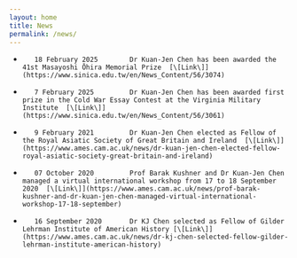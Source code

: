 ```yaml
---
layout: home
title: News
permalink: /news/
---
```


*        18 February 2025        Dr Kuan-Jen Chen has been awarded the 41st Masayoshi Ōhira Memorial Prize  [\[Link\]](https://www.sinica.edu.tw/en/News_Content/56/3074)

*        7 February 2025         Dr Kuan-Jen Chen has been awarded first prize in the Cold War Essay Contest at the Virginia Military Institute  [\[Link\]](https://www.sinica.edu.tw/en/News_Content/56/3061)
  
*        9 February 2021         Dr Kuan-Jen Chen elected as Fellow of the Royal Asiatic Society of Great Britain and Ireland  [\[Link\]](https://www.ames.cam.ac.uk/news/dr-kuan-jen-chen-elected-fellow-royal-asiatic-society-great-britain-and-ireland)

*        07 October 2020         Prof Barak Kushner and Dr Kuan-Jen Chen managed a virtual international workshop from 17 to 18 September 2020  [\[Link\]](https://www.ames.cam.ac.uk/news/prof-barak-kushner-and-dr-kuan-jen-chen-managed-virtual-international-workshop-17-18-september)

*        16 September 2020       Dr KJ Chen selected as Fellow of Gilder Lehrman Institute of American History [\[Link\]](https://www.ames.cam.ac.uk/news/dr-kj-chen-selected-fellow-gilder-lehrman-institute-american-history)

